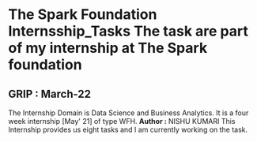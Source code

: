 # The Spark Foundation Internsship_Tasks The task are part of my internship at The Spark foundation 
## GRIP : March-22
The Internship Domain is Data Science and Business Analytics. It is a four week internship [May' 21] of type WFH.
**Author :** NISHU KUMARI
This Internship provides us eight tasks and I am currently working on the task.
